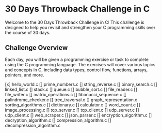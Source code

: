 # 30 Days Throwback Challenge in C

Welcome to the 30 Days Throwback Challenge in C! This challenge is designed to help you revisit and strengthen your C programming skills over the course of 30 days.

## Challenge Overview

Each day, you will be given a programming exercise or task to complete using the C programming language. The exercises will cover various topics and concepts in C, including data types, control flow, functions, arrays, pointers, and more.

[x] hello_world.c
[] prime_numbers.c
[] string_reverse.c
[] binary_search.c
[] linked_list.c
[] stack.c
[] queue.c
[] bubble_sort.c
[] file_reader.c
[] file_writer.c
[] matrix_operations.c
[] fibonacci_sequence.c
[] palindrome_checker.c
[] tree_traversal.c
[] graph_representation.c
sorting_algorithms.c
[] dictionary.c
[] calculator.c
[] word_count.c
[] image_processing.c
[] tcp_server.c
[] tcp_client.c
[] udp_server.c
[] udp_client.c
[] web_scraper.c
[] json_parser.c
[] encryption_algorithm.c
[] decryption_algorithm.c
[] compression_algorithm.c
[] decompression_algorithm.c
